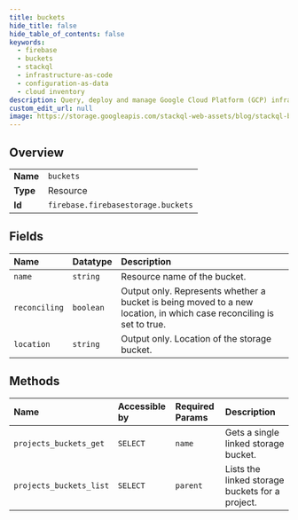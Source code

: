 ```yaml
---
title: buckets
hide_title: false
hide_table_of_contents: false
keywords:
  - firebase
  - buckets
  - stackql
  - infrastructure-as-code
  - configuration-as-data
  - cloud inventory
description: Query, deploy and manage Google Cloud Platform (GCP) infrastructure and resources using SQL
custom_edit_url: null
image: https://storage.googleapis.com/stackql-web-assets/blog/stackql-blog-post-featured-image.png
---
```

  
    

## Overview
<table><tbody>
<tr><td><b>Name</b></td><td><code>buckets</code></td></tr>
<tr><td><b>Type</b></td><td>Resource</td></tr>
<tr><td><b>Id</b></td><td><code>firebase.firebasestorage.buckets</code></td></tr>
</tbody></table>

## Fields
| Name | Datatype | Description |
|:-----|:---------|:------------|
| `name` | `string` | Resource name of the bucket. |
| `reconciling` | `boolean` | Output only. Represents whether a bucket is being moved to a new location, in which case reconciling is set to true. |
| `location` | `string` | Output only. Location of the storage bucket. |
## Methods
| Name | Accessible by | Required Params | Description |
|:-----|:--------------|:----------------|:------------|
| `projects_buckets_get` | `SELECT` | `name` | Gets a single linked storage bucket. |
| `projects_buckets_list` | `SELECT` | `parent` | Lists the linked storage buckets for a project. |
